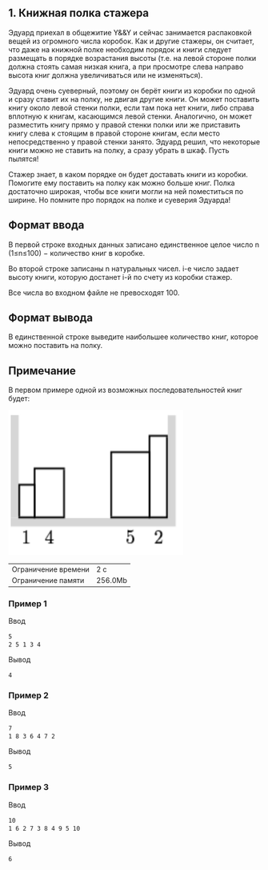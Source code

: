 ## 1. Книжная полка стажера

Эдуард приехал в общежитие Y&&Y и сейчас занимается распаковкой вещей из огромного числа коробок. Как и другие стажеры, он считает, что даже на книжной полке необходим порядок и книги следует размещать в порядке возрастания высоты (т.е. на левой стороне полки должна стоять самая низкая книга, а при просмотре слева направо высота книг должна увеличиваться или не изменяться).

Эдуард очень суеверный, поэтому он берёт книги из коробки по одной и сразу ставит их на полку, не двигая другие книги. Он может поставить книгу около левой стенки полки, если там пока нет книги, либо справа вплотную к книгам, касающимся левой стенки. Аналогично, он может разместить книгу прямо у правой стенки полки или же приставить книгу слева к стоящим в правой стороне книгам, если место непосредственно у правой стенки занято. Эдуард решил, что некоторые книги можно не ставить на полку, а сразу убрать в шкаф. Пусть пылятся!

Стажер знает, в каком порядке он будет доставать книги из коробки. Помогите ему поставить на полку как можно больше книг. Полка достаточно широкая, чтобы все книги могли на ней поместиться по ширине. Но помните про порядок на полке и суеверия Эдуарда!

## Формат ввода

В первой строке входных данных записано единственное целое число n (1≤n≤100) − количество книг в коробке.

Во второй строке записаны n натуральных чисел. i-е число задает высоту книги, которую достанет i-й по счету из коробки стажер. 

Все числа во входном файле не превосходят 100.

## Формат вывода

В единственной строке выведите наибольшее количество книг, которое можно поставить на полку.

## Примечание
В первом примере одной из возможных последовательностей книг будет:

<img src="img.png" width="350" height="290">

<table>
 <tr>
    <td>Ограничение времени</td>
    <td>2 с</td>
 </tr>
 <tr>
    <td>Ограничение памяти</td>
    <td>256.0Mb</td>
 </tr>
</table>

### Пример 1

Ввод

    5
    2 5 1 3 4
    

Вывод

    4

### Пример 2

Ввод

    7
    1 8 3 6 4 7 2
    

Вывод

    5

### Пример 3

Ввод

    10
    1 6 2 7 3 8 4 9 5 10
    

Вывод

    6